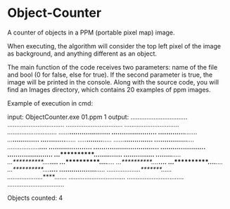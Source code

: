 # Object-Counter
A counter of objects in a PPM (portable pixel map) image.

When executing, the algorithm will consider the top left pixel of the image as background, and anything different as an object.

The main function of the code receives two parameters: name of the file and bool (0 for false, else for true).
If the second parameter is true, the image will be printed in the console.
Along with the source code, you will find an Images directory, which contains 20 examples of ppm images.


Example of execution in cmd:

input: ObjectCounter.exe 01.ppm 1
output: 
................................
................................
................................
........*.......................
.......***.............*........
......*****............*........
.....*******..........***.......
....*********.........***.......
...***********.......*****......
....*********........*****......
.....*******........*******.....
......*****.........*******.....
.......***.........*********....
........*..........*********....
..................***********...
................................
...**********...................
...**********...................
...**********.......*****.......
...**********......*******......
...**********.....*********.....
...**********....***********....
...**********....***********....
...**********....***********....
...**********....***********....
...**********....***********....
..................*********.....
...................*******......
....................*****.......
................................
................................
................................

Objects counted: 4
